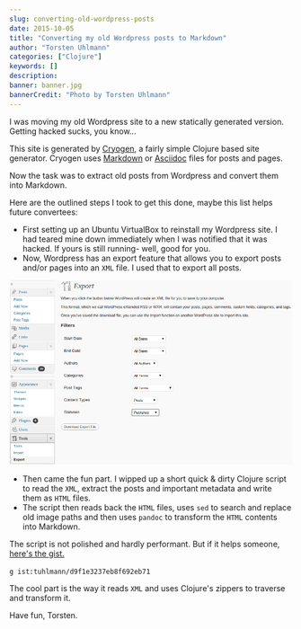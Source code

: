 ```yaml
---
slug: converting-old-wordpress-posts
date: 2015-10-05
title: "Converting my old Wordpress posts to Markdown"
author: "Torsten Uhlmann"
categories: ["Clojure"]
keywords: []
description:
banner: banner.jpg
bannerCredit: "Photo by Torsten Uhlmann"
---
```


I was moving my old Wordpress site to a new statically generated version. Getting hacked sucks, you know...

This site is generated by [Cryogen](http://cryogenweb.org/), a fairly simple Clojure based site generator. Cryogen uses [Markdown](https://daringfireball.net/projects/markdown/) or [Asciidoc](http://www.methods.co.nz/asciidoc/) files for posts and pages.

Now the task was to extract old posts from Wordpress and convert them into Markdown.

Here are the outlined steps I took to get this done, maybe this list helps future convertees:

* First setting up an Ubuntu VirtualBox to reinstall my Wordpress site. I had teared mine down immediately when I was notified that it was hacked. If yours is still running- well, good for you.
* Now, Wordpress has an export feature that allows you to export posts and/or pages into an `XML` file. I used that to export all posts.

![Wordpress Posts Export](./wordpress_posts_export.png)

* Then came the fun part. I wipped up a short quick & dirty Clojure script to read the `XML`, extract the posts and important metadata and write them as `HTML` files.
* The script then reads back the `HTML` files, uses `sed` to search and replace old image paths and then uses `pandoc` to transform the `HTML` contents into Markdown.

The script is not polished and hardly performant. But if it helps someone, [here's the gist.](https://gist.github.com/tuhlmann/d9f1e3237eb8f692eb71)

`g ist:tuhlmann/d9f1e3237eb8f692eb71`

The cool part is the way it reads `XML` and uses Clojure's zippers to traverse and transform it.

Have fun,
Torsten.

